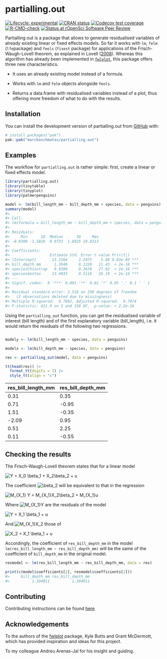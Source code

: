 
<!-- README.md is generated from README.Rmd. Please edit that file -->

# partialling.out

<!-- badges: start -->

[![Lifecycle:
experimental](https://img.shields.io/badge/lifecycle-experimental-orange.svg)](https://lifecycle.r-lib.org/articles/stages.html#experimental)
[![CRAN
status](https://www.r-pkg.org/badges/version/partialling.out)](https://CRAN.R-project.org/package=partialling.out)
[![Codecov test
coverage](https://codecov.io/gh/marcboschmatas/partialling.out/graph/badge.svg)](https://app.codecov.io/gh/marcboschmatas/partialling.out)
[![R-CMD-check](https://github.com/marcboschmatas/partialling.out/actions/workflows/R-CMD-check.yaml/badge.svg)](https://github.com/marcboschmatas/partialling.out/actions/workflows/R-CMD-check.yaml)
[![Status at rOpenSci Software Peer
Review](https://badges.ropensci.org/703_status.svg)](https://github.com/ropensci/software-review/issues/703)
<!-- badges: end -->

Partialling out is a package that allows to generate residualised
variables of already existing linear or fixed effects models. So far it
works with `lm`, `felm` (`lfe`package) and `feols` (`fixest` package)
for applications of the Frisch-Waugh-Lovell theorem, as explained in
Lovell ([2008](doi:10.3200/JECE.39.1.88-91)). Whereas this algorithm has
already been implemented in
[`fwlplot`](https://github.com/kylebutts/fwlplot), this package offers
three new characteristics.

  - It uses an already existing model instead of a formula.

  - Works with `lm` and `felm` objects alongside `feols`.

  - Returns a data.frame with residualised variables instead of a plot,
    thus offering more freedom of what to do with the results.

## Installation

You can install the development version of partialling.out from
[GitHub](https://github.com/) with:

``` r
# install.packages("pak")
pak::pak("marcboschmatas/partialling.out")
```

## Examples

The workflow for `partialling.out` is rather simple: first, create a
linear or fixed effects model.

``` r
library(partialling.out)
library(tinytable)
library(tinyplot)
library(palmerpenguins)

model <- lm(bill_length_mm ~ bill_depth_mm + species, data = penguins)
summary(model)
#> 
#> Call:
#> lm(formula = bill_length_mm ~ bill_depth_mm + species, data = penguins)
#> 
#> Residuals:
#>     Min      1Q  Median      3Q     Max 
#> -8.0300 -1.5828  0.0733  1.6925 10.0313 
#> 
#> Coefficients:
#>                  Estimate Std. Error t value Pr(>|t|)    
#> (Intercept)       13.2164     2.2475    5.88 9.83e-09 ***
#> bill_depth_mm      1.3940     0.1220   11.43  < 2e-16 ***
#> speciesChinstrap   9.9390     0.3678   27.02  < 2e-16 ***
#> speciesGentoo     13.4033     0.5118   26.19  < 2e-16 ***
#> ---
#> Signif. codes:  0 '***' 0.001 '**' 0.01 '*' 0.05 '.' 0.1 ' ' 1
#> 
#> Residual standard error: 2.518 on 338 degrees of freedom
#>   (2 observations deleted due to missingness)
#> Multiple R-squared:  0.7892, Adjusted R-squared:  0.7874 
#> F-statistic: 421.9 on 3 and 338 DF,  p-value: < 2.2e-16
```

Using the `partialling_out` function, you can get the residualised
variable of interest (bill length) and of the first explanatory variable
(bill\_length), i.e. it would return the residuals of the following two
regressions.

``` r

modely <- lm(bill_length_mm ~ species, data = penguins)

modelx <- lm(bill_depth_mm ~ species, data = penguins)
```

``` r
res <- partialling_out(model, data = penguins)

tt(head(res)) |>
  format_tt(digits = 2) |>
  style_tt(align = "c")
```

| res\_bill\_length\_mm | res\_bill\_depth\_mm |
| --------------------- | -------------------- |
| 0.31                  | 0.35                 |
| 0.71                  | \-0.95               |
| 1.51                  | \-0.35               |
| \-2.09                | 0.95                 |
| 0.51                  | 2.25                 |
| 0.11                  | \-0.55               |

## Checking the results

The Frisch-Waugh-Lovell theorem states that for a linear model

  
![&#10;Y = X\_0 \\beta\_1 + X\_2\\beta\_2 +
u&#10;](https://latex.codecogs.com/png.image?%5Cdpi%7B110%7D&space;%5Cbg_white&space;%0AY%20%3D%20X_0%20%5Cbeta_1%20%2B%20X_2%5Cbeta_2%20%2B%20u%0A
"
Y = X_0 \\beta_1 + X_2\\beta_2 + u
")  

The coefficient
![\\beta\_2](https://latex.codecogs.com/png.image?%5Cdpi%7B110%7D&space;%5Cbg_white&space;%5Cbeta_2
"\\beta_2") will be equivalent to that in the regression

  
![&#10;M\_{X\_1} Y = M\_{X\_1}X\_2\\beta\_2 +
M\_{X\_1}u&#10;](https://latex.codecogs.com/png.image?%5Cdpi%7B110%7D&space;%5Cbg_white&space;%0AM_%7BX_1%7D%20Y%20%3D%20M_%7BX_1%7DX_2%5Cbeta_2%20%2B%20M_%7BX_1%7Du%0A
"
M_{X_1} Y = M_{X_1}X_2\\beta_2 + M_{X_1}u
")  

Where
![M\_{X\_1}Y](https://latex.codecogs.com/png.image?%5Cdpi%7B110%7D&space;%5Cbg_white&space;M_%7BX_1%7DY
"M_{X_1}Y") are the residuals of the model

  
![&#10;Y = X\_1 \\beta\_1 +
u&#10;](https://latex.codecogs.com/png.image?%5Cdpi%7B110%7D&space;%5Cbg_white&space;%0AY%20%3D%20X_1%20%5Cbeta_1%20%2B%20u%0A
"
Y = X_1 \\beta_1 + u
")  

And
![M\_{X\_1}X\_2](https://latex.codecogs.com/png.image?%5Cdpi%7B110%7D&space;%5Cbg_white&space;M_%7BX_1%7DX_2
"M_{X_1}X_2") those of

  
![&#10;X\_2 = X\_1 \\beta\_1 +
u&#10;](https://latex.codecogs.com/png.image?%5Cdpi%7B110%7D&space;%5Cbg_white&space;%0AX_2%20%3D%20X_1%20%5Cbeta_1%20%2B%20u%0A
"
X_2 = X_1 \\beta_1 + u
")  

Accordingly, the coefficient of `res_bill_depth_mm` in the model
`lm(res_bill_length_mm ~ res_bill_depth_mm)` will be the same of the
coefficient of `bill_depth_mm` in the original model.

``` r
resmodel <- lm(res_bill_length_mm ~ res_bill_depth_mm, data = res)

print(c(model$coefficients[2], resmodel$coefficients[2]))
#>     bill_depth_mm res_bill_depth_mm 
#>          1.394011          1.394011
```

## Contributing

Contributing instructions can be found
[here](https://github.com/marcboschmatas/partialling.out/blob/main/.github/contributing.md)

## Acknowledgements

To the authors of the [fwlplot](https://github.com/kylebutts/fwlplot)
package, Kyle Butts and Grant McDermott, which has provided inspiration
and ideas for this project.

To my colleague Andreu Arenas-Jal for his insight and guiding.
